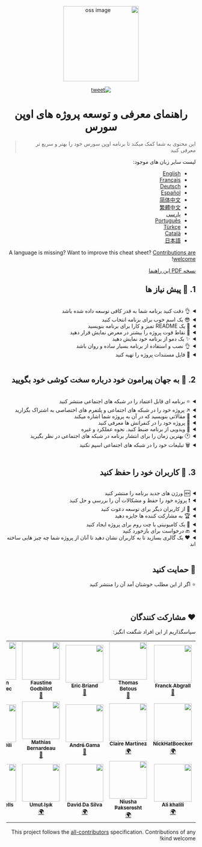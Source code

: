 <div style="direction: rtl; text-align: right">
<p align="center">
    <img alt="oss image" src="./imgs/zoss-logo.svg" height="200px" width="200px">
</p>

<p align="center">
  <a href="https://twitter.com/intent/tweet?text=How%20to%20promote%20your%20open-source%20projects%20@ZenikaOSS&url=https://github.com/zenika-open-source/open-source-promotion-cheat-sheet&hashtags=OpenSource,CheatSheet">
    <img alt="tweet" src="https://img.shields.io/twitter/url/https/twitter?label=Share%20on%20twitter&style=social" target="_blank" />
  </a>
</p>

<h1 align="center">راهنمای معرفی و توسعه پروژه های اوپن سورس</h1>

> این محتوی به شما کمک میکند تا برنامه اوپن سورس خود را بهتر و سریع تر معرفی کنید

لیست سایر زبان های موجود:

- [English](./README.md)
- [Français](./README-fr.md)
- [Deutsch](./README-de.md)
- [Español](./README-es.md)
- [简体中文](./README-zh-cn.md)
- [繁體中文](./README-zh-tw.md)
- [پارسی](./README-fa.md)
- [Português](./README-pt.md)
- [Türkçe](./README-tr.md)
- [Català](./README-ca.md)
- [日本語](./README-jp.md)

A language is missing? Want to improve this cheat sheet? [Contributions are welcome](./CONTRIBUTING.md)!

[نسخه PDF این راهنما](./pdf/cheat-sheet.pdf)

## 1. 🎢 پیش نیاز ها

<br />

<details>
<summary>👌 دقت کنید برنامه شما به قدر کافی توسعه داده شده باشد</summary>
<p>

> برنامه باید به قدر کافی پایدار باشد تا کاربران مشکلی در استفاده از آن نداشته باشند!

</p>
</details>

<details>
<summary>😎 یک اسم خوب برای برنامه انتخاب کنید</summary>
<p>

> نامی برای برنامه انتخاب کنید که کاربران به راحتی آن را به خاطر بسپارند

</p>
</details>

<details>
<summary>💅 یک README تمیز و کارا برای برنامه بنویسید</summary>
<p>

> README اولین چیزی است که بازدیدکنندگان آن را مشاهده میکنند پس آن را ساده زیبا و آسان برای خواندن کنید[اینجا لیستی از نمونه های README موجود است](https://github.com/matiassingers/awesome-readme).

</p>
</details>

<details>
<summary>💪 نقاط قوت پروژه را بیشتر در معرض نمایش قرار دهید</summary>
<p>

> اطمینان حاصل کنید که نقاط قوت پروژه بیشتر توسط بازدیدکنندکان مشاهده شود

</p>
</details>

<details>
<summary>✨ یک دمو از برنامه خود نمایش دهید</summary>
<p>

> ممکن است بازدیدکنندگان در بازدید اول نحوه کار و هدف برنامه را متوجه نشوند پس شما میتوانید از راه های زیر یک دمو از برنامه را در معرض نمایش قرار دهید
>
> - یک فایل GIF که نحوه کارکرد برنامه را نمایش میدهد
> - یک لینک که بازدید کننده را به دمو منتقل کند

</p>

</details>

<details>
<summary>👌 نصب و استفاده از برنامه بسیار ساده و روان باشد</summary>
<p>

> شما احتمالا بسیاری از بازدید کنندگان پروژه را زمانی که برنامه کارا و ساده نباشد از دست خواهید داد!

</p>
</details>

<details>
<summary>📘 فایل مستندات پروژه را تهیه کنید </summary>
<p>

> ساخت مستندات جزو مهمترین مراحل است. اگر شما یک مستند کوتاه برای پروژه خود دارید میتوانید آن را همراه با فایل README در معرض نمایش عموم قرار دهید. مستنداتی همون[vuepress](https://v1.vuepress.vuejs.org) میتوانند به شما کمک کنند تا مستندات پروژه خود را بسیار روان و زیبا بنویسید.

 </p>
</details>

<br />

## 2. 📢 به جهان پیرامون خود درباره سخت کوشی خود بگویید

<br />

<details>
<summary>⭐ برنامه ای قابل اعتماد را در شبکه های اجتماعی منتشر کنید</summary>
<p>

> بیشتر بازدید کنندگان به میزان ستاره های برنامه شما در شبکه های اجتماعی و فروشگاه ها توجه خواهند کرد. تعداد ستاره های بیشتر برنامه شما را مورد اعتماد تر جلوه میدهد پس از کاربران خود بخواهید از شما در این مورد حمایت کنند!

</p>
</details>

<details>
<summary>↗️ پروژه خود را در شبکه های اجتماعی و پلتفرم های اختصاصی به اشتراک بگزارید</summary>
<p dir="rtl" align="right">

> درباره کار فوق العاده خود در شبکه های اجتماعی و پلتفرم های اختصاصی مثل ابزار های زیر بگویید:
>
> - [Twitter](https://twitter.com)
> - [Linkedin](https://www.linkedin.com/)
> - [Facebook](https://www.facebook.com/)
> - [Reddit](https://www.reddit.com/)
> - [Dev.to](https://dev.to/)
> - [Lobsters](https://lobste.rs/)
> - [Hacker News](https://news.ycombinator.com/)
> - [Product Hunt](https://www.producthunt.com/)
> - [Beta page](https://betapage.co/)
> - [Human Coders](https://news.humancoders.com/)

</p>
</details>

<details>
<summary>📃 مقالاتی بنویسید که در آن به پروژه شما اشاره میکند</summary>
<p>

> مقاله ای درباره پروژه خود بنویسید. درباره نحوه کار برنامه مشکلاتی که برای شما در حین ساخت به وجود آمده و... شما میتوانید آن را در پلتفرم های زیر منتشر کنید:
>
> - [medium](https://medium.com/)
> - [dev.to](https://dev.to/)

</p>
</details>

<details>
<summary>🎤 پروژه خود را در کنفرانش ها معرفی کنید</summary>
<p>

> معرفی پروژه در کنفرانس ها میتواند به شما در افزایش میزان بازدید پروژه کمک کند!

</p>
</details>

<details>
<summary>🎥 ویدویی از برنامه ضبط کنید. نحوه عملکرد و غیره</summary>
<p>

> ضبط ویدیو کار آسانی نیست ولی به مشهور شدن برنامه شما کمک خواهد کرد

</p>
</details>

<details>
<summary>🕐 بهترین زمان را برای انتشار برنامه در شبکه های اجتماعی در نظر بگیرید</summary>
<p>

> برنامه را در تعطیلات و آخر هفته ها منتشر نکنید این کار باعث کمتر دیده شدن شما میشود آن معمولا این کار را در وسط هفته انجام دهید.

</p>
</details>

<details>
<summary>🗑 تبلیغات خود را در شبکه های اجتماعی اسپم نکنید</summary>
<p>

> هرگز دوبار یک تبلیغ را در یک شبکه اجتماعی تکرار نکنید در این صورت اسپم در نظر گرفته شده و نادیده گرفته میشود و تاثیر اجتماعی بدی را برای پروژه شما خواهد گذاشت.

</p>
</details>

<br />

## 3. 🤝 کاربران خود را حفظ کنید

<br />

<details>
<summary>🆕 ورژن های جدید برنامه را منتشر کنید</summary>
<p>

> پروژه خود را بهبود ببخشید و آن را در زمان های مختلف برای کاربران منتشر کنید

</p>
</details>

<details>
<summary>❗ پروژه خود را حفظ و مشکالات آن را بررسی و حل کنید</summary>
<p>

> اجازه ندهید issue های باز در github باقی بماند با کاربران خود به خوبی رفتار کنید😉

</p>
</details>

<details>
<summary>🙏 از کاربران دیگر برای توسعه دعوت کنید</summary>
<p>

> یک پروژه خوب و سالم پروژه ای است که با مشارکت ساخته و مشکلات آن قادر به حل شدن توسط افراد دیگر باشد. بگذارید دیگران بدانند شما به کمک آن ها نیاز دارید میتوانید با `contribution welcome` و `good first issue` درخواست های خود را در github متنشر کنید[بیشتر بخوانید](https://help.github.com/en/articles/about-labels).

</p>
</details>

<details>
<summary>🏆 به مشارکت کننده ها جایزه دهید</summary>
<p>

> خوب بودن با کاربران میتواند به شما کمک کند برخی از پروژه های اوپن سورس مانند [gatsby](https://github.com/gatsbyjs/gatsby) به شمارکت های عمومی جایزه میدهد. اگر قادر به انجام این کار نیستید, یک پست منتشر کنید (در توییتر و یا سایر پلتفرم ها) در مورد مشارکت و نویسنده ([ک نمونه سپاسگزاری از مشارکت کننده](https://twitter.com/FranckAbgrall/status/1139470547492978688)). یک قسمت در README پروژه به نام ‍‍‍‍`مشارکت کنندگان` ایجاد کنید و نام آن ها را در آن قید کنید. اینجا نمونه هایی موجود است:
>
> - [vuepress (contributors README section)](https://github.com/vuejs/vuepress#code-contributors)
> - [Rythm.js (random highlighted contributor on demo page)](https://okazari.github.io/Rythm.js/)

</p>
</details>

<details>
<summary>💬 یک کامیونیتی یا چت روم برای پروژه ایجاد کنید</summary>
<p>

> قسمت 'issue' های گیت هاب همیشه محلی برای ثبت بازخورد ها نخواهد بود. شما میتوانید از پلتفرم های زیر برای این کار استفاده کنید!
>
> - [Discord](https://discordapp.com)
> - [Slack](https://slack.com)
> - [Gitter](https://gitter.im/)

</p>
</details>

<details>
<summary>🔙 درخواست برای بازخورد کنید</summary>
<p>

> بازخورد کاربران همیشه بهترین راه برای بهتر سازی و حل مشکلات برنامه خواهد بود پس از آن ها برای مشاکرت کمک بگیرید و از ایده های آن ها استفاده کنید

</p>
</details>

<details>
<summary>❤️ یک گالری بسازید تا به کاربران نشان دهید تا آنان از پروژه شما چه چیز هایی ساخته اند</summary>
<p>

> بازدیدکنندگان به شما اعتماد بیشتری خواهند داشت اگر نمونه های کار شما را توسط سایر کاربران ببینند [the vuepress gallery](https://vuepress.gallery/)).

</p>
</details>

<br />

## 🙏 حمایت کنید

⭐️ اگر از این مطلب خوشتان آمد آن را منتشر کنید

<br />

## ❤️ مشارکت کنندگان

سپاسگذاریم از این افراد شگفت انگیز:

<!-- ALL-CONTRIBUTORS-LIST:START - Do not remove or modify this section -->
<!-- prettier-ignore-start -->
<!-- markdownlint-disable -->
<table>
  <tr>
    <td align="center"><a href="https://www.franck-abgrall.me/"><img src="https://avatars3.githubusercontent.com/u/9840435?v=4" width="100px;" alt=""/><br /><sub><b>Franck Abgrall</b></sub></a><br /><a href="https://github.com/zenika-open-source/promote-open-source-project/commits?author=kefranabg" title="Documentation">📖</a></td>
    <td align="center"><a href="https://github.com/tbetous"><img src="https://avatars3.githubusercontent.com/u/4435536?v=4" width="100px;" alt=""/><br /><sub><b>Thomas Betous</b></sub></a><br /><a href="https://github.com/zenika-open-source/promote-open-source-project/commits?author=tbetous" title="Documentation">📖</a></td>
    <td align="center"><a href="https://github.com/ebriand"><img src="https://avatars1.githubusercontent.com/u/1011902?v=4" width="100px;" alt=""/><br /><sub><b>Eric Briand</b></sub></a><br /><a href="https://github.com/zenika-open-source/promote-open-source-project/commits?author=ebriand" title="Documentation">📖</a></td>
    <td align="center"><a href="https://github.com/FofoDev"><img src="https://avatars0.githubusercontent.com/u/27639429?v=4" width="100px;" alt=""/><br /><sub><b>Faustine Godbillot</b></sub></a><br /><a href="https://github.com/zenika-open-source/promote-open-source-project/commits?author=FofoDev" title="Documentation">📖</a></td>
    <td align="center"><a href="https://myvirtualstorybook.com/"><img src="https://avatars1.githubusercontent.com/u/5747538?v=4" width="100px;" alt=""/><br /><sub><b>Benjamin Plouzennec</b></sub></a><br /><a href="https://github.com/zenika-open-source/promote-open-source-project/commits?author=Okazari" title="Documentation">📖</a></td>
    <td align="center"><a href="https://github.com/Zenigata"><img src="https://avatars1.githubusercontent.com/u/1022393?v=4" width="100px;" alt=""/><br /><sub><b>Johan Bonneau</b></sub></a><br /><a href="https://github.com/zenika-open-source/promote-open-source-project/commits?author=Zenigata" title="Documentation">📖</a></td>
    <td align="center"><a href="https://github.com/bpetetot"><img src="https://avatars3.githubusercontent.com/u/516360?v=4" width="100px;" alt=""/><br /><sub><b>Benjamin Petetot</b></sub></a><br /><a href="https://github.com/zenika-open-source/promote-open-source-project/commits?author=bpetetot" title="Documentation">📖</a></td>
  </tr>
  <tr>
    <td align="center"><a href="https://nick-hat-boecker.de"><img src="https://avatars0.githubusercontent.com/u/8366071?v=4" width="100px;" alt=""/><br /><sub><b>NickHatBoecker</b></sub></a><br /><a href="#translation-NickHatBoecker" title="Translation">🌍</a></td>
    <td align="center"><a href="https://github.com/Claire"><img src="https://avatars2.githubusercontent.com/u/5114096?v=4" width="100px;" alt=""/><br /><sub><b>Claire Martinez</b></sub></a><br /><a href="#translation-claire" title="Translation">🌍</a></td>
    <td align="center"><a href="https://hazeforum.com/"><img src="https://avatars2.githubusercontent.com/u/31011359?v=4" width="100px;" alt=""/><br /><sub><b>André Gama</b></sub></a><br /><a href="https://github.com/zenika-open-source/promote-open-source-project/commits?author=andregamma" title="Documentation">📖</a></td>
    <td align="center"><a href="https://github.com/mbernardeau"><img src="https://avatars0.githubusercontent.com/u/7049049?v=4" width="100px;" alt=""/><br /><sub><b>Mathias Bernardeau</b></sub></a><br /><a href="https://github.com/zenika-open-source/promote-open-source-project/commits?author=mbernardeau" title="Documentation">📖</a></td>
    <td align="center"><a href="https://github.com/Antoineoili"><img src="https://avatars1.githubusercontent.com/u/50737365?v=4" width="100px;" alt=""/><br /><sub><b>Antoine Oili</b></sub></a><br /><a href="https://github.com/zenika-open-source/promote-open-source-project/commits?author=Antoineoili" title="Documentation">📖</a></td>
    <td align="center"><a href="https://twitter.com/dev_oswld"><img src="https://avatars1.githubusercontent.com/u/40254158?v=4" width="100px;" alt=""/><br /><sub><b>Oswld TC</b></sub></a><br /><a href="#translation-dev-oswld" title="Translation">🌍</a></td>
    <td align="center"><a href="https://yizhiyue.me"><img src="https://avatars3.githubusercontent.com/u/8545277?v=4" width="100px;" alt=""/><br /><sub><b>Zhiyue Yi</b></sub></a><br /><a href="#translation-ZhiyueYi" title="Translation">🌍</a></td>
  </tr>
  <tr>
    <td align="center"><a href="https://github.com/aliruss"><img src="https://avatars3.githubusercontent.com/u/32896351?v=4" width="100px;" alt=""/><br /><sub><b>Ali khalili</b></sub></a><br /><a href="#translation-aliruss" title="Translation">🌍</a></td>
    <td align="center"><a href="https://pakseresht.eu/"><img src="https://avatars3.githubusercontent.com/u/9018054?v=4" width="100px;" alt=""/><br /><sub><b>Niusha Pakseresht</b></sub></a><br /><a href="#translation-niusha-paks" title="Translation">🌍</a></td>
    <td align="center"><a href="https://github.com/david-dasilva"><img src="https://avatars1.githubusercontent.com/u/372391?v=4" width="100px;" alt=""/><br /><sub><b>David Da Silva</b></sub></a><br /><a href="#translation-david-dasilva" title="Translation">🌍</a></td>
    <td align="center"><a href="http://umuts.info"><img src="https://avatars2.githubusercontent.com/u/3245166?v=4" width="100px;" alt=""/><br /><sub><b>Umut Işık</b></sub></a><br /><a href="#translation-umutphp" title="Translation">🌍</a></td>
    <td align="center"><a href="https://github.com/alextremp"><img src="https://avatars0.githubusercontent.com/u/20399660?v=4" width="100px;" alt=""/><br /><sub><b>Alex Castells</b></sub></a><br /><a href="#translation-alextremp" title="Translation">🌍</a></td>
  </tr>
</table>

<!-- markdownlint-enable -->
<!-- prettier-ignore-end -->
<!-- ALL-CONTRIBUTORS-LIST:END -->

This project follows the [all-contributors](https://github.com/all-contributors/all-contributors) specification. Contributions of any kind welcome!

</div>
